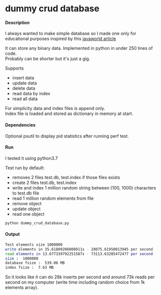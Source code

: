 dummy crud database
===


#### Description
I always wanted to make simple database so I made one only for educational purposes inspired by this [javaworld article](http://javaworld.com/article/2076333/java-web-development/use-a-randomaccessfile-to-build-a-low-level-database.html)  

It can store any binary data. 
Implemented in python in under 250 lines of code.  
Probably can be shorter but it's just a gig.

Supports
- insert data  
- update data  
- delete data
- read data by index
- read all data

For simplicity data and index files is append only.  
Index file is loaded and stored as dictionary in memory at start.

#### Dependencies
Optional psutil to display pid statistics after running perf test.

#### Run

I tested it using python3.7

Test run by default:
- removes 2 files test.db, test.index if those files exists
- create 2 files test.db, test.index  
- write and index 1 million random string between (100, 1000) characters to test.db file
- read 1 million random elements from file
- remove object
- update object
- read one object

```python
python dummy_crud_database.py 
```

#### Output
```bash
Test elements size 1000000
write elements in 35.61809206008911s - 28075.61950013945 per second
read elements in 13.677339792251587s - 73113.63285472477 per second
size :  1000000
database fsize :  539.06 MB
index fsize :  7.63 MB
```


So it looks like it can do 28k inserts per second and around 73k reads per second on my computer (write time including random choice from 1k elements array).
